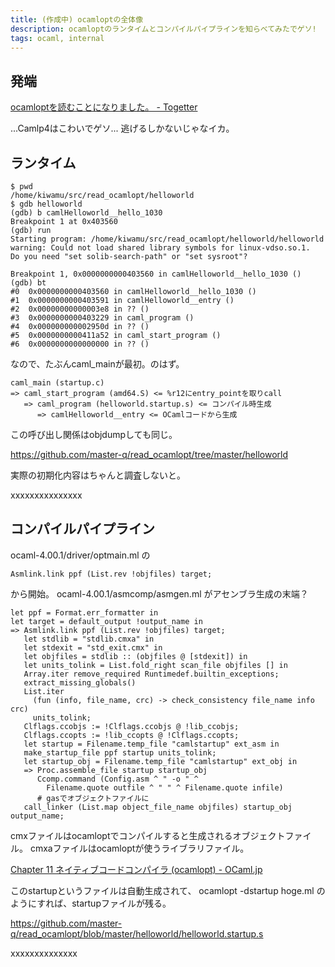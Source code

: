 ```yaml
---
title: (作成中) ocamloptの全体像
description: ocamloptのランタイムとコンパイルパイプラインを知らべてみたでゲソ!
tags: ocaml, internal
---
```


## 発端

[ocamloptを読むことになりました。 - Togetter](http://togetter.com/li/450580)

...Camlp4はこわいでゲソ...
逃げるしかないじゃなイカ。

## ランタイム

~~~
$ pwd
/home/kiwamu/src/read_ocamlopt/helloworld
$ gdb helloworld
(gdb) b camlHelloworld__hello_1030
Breakpoint 1 at 0x403560
(gdb) run
Starting program: /home/kiwamu/src/read_ocamlopt/helloworld/helloworld
warning: Could not load shared library symbols for linux-vdso.so.1.
Do you need "set solib-search-path" or "set sysroot"?

Breakpoint 1, 0x0000000000403560 in camlHelloworld__hello_1030 ()
(gdb) bt
#0  0x0000000000403560 in camlHelloworld__hello_1030 ()
#1  0x0000000000403591 in camlHelloworld__entry ()
#2  0x00000000000003e8 in ?? ()
#3  0x0000000000403229 in caml_program ()
#4  0x000000000002950d in ?? ()
#5  0x0000000000411a52 in caml_start_program ()
#6  0x0000000000000000 in ?? ()
~~~

なので、たぶんcaml_mainが最初。のはず。

~~~
caml_main (startup.c)
=> caml_start_program (amd64.S) <= %r12にentry_pointを取りcall
   => caml_program (helloworld.startup.s) <= コンパイル時生成
      => camlHelloworld__entry <= OCamlコードから生成
~~~

この呼び出し関係はobjdumpしても同じ。

https://github.com/master-q/read_ocamlopt/tree/master/helloworld

実際の初期化内容はちゃんと調査しないと。

xxxxxxxxxxxxxxx

## コンパイルパイプライン

ocaml-4.00.1/driver/optmain.ml の

~~~
Asmlink.link ppf (List.rev !objfiles) target;
~~~

から開始。
ocaml-4.00.1/asmcomp/asmgen.ml がアセンブラ生成の末端？

~~~
let ppf = Format.err_formatter in
let target = default_output !output_name in
=> Asmlink.link ppf (List.rev !objfiles) target;
   let stdlib = "stdlib.cmxa" in
   let stdexit = "std_exit.cmx" in
   let objfiles = stdlib :: (objfiles @ [stdexit]) in
   let units_tolink = List.fold_right scan_file objfiles [] in
   Array.iter remove_required Runtimedef.builtin_exceptions;
   extract_missing_globals()
   List.iter
     (fun (info, file_name, crc) -> check_consistency file_name info crc)
     units_tolink;
   Clflags.ccobjs := !Clflags.ccobjs @ !lib_ccobjs;
   Clflags.ccopts := !lib_ccopts @ !Clflags.ccopts;
   let startup = Filename.temp_file "camlstartup" ext_asm in
   make_startup_file ppf startup units_tolink;
   let startup_obj = Filename.temp_file "camlstartup" ext_obj in
   => Proc.assemble_file startup startup_obj
      Ccomp.command (Config.asm ^ " -o " ^
        Filename.quote outfile ^ " " ^ Filename.quote infile)
      # gasでオブジェクトファイルに
   call_linker (List.map object_file_name objfiles) startup_obj output_name;
~~~

cmxファイルはocamloptでコンパイルすると生成されるオブジェクトファイル。
cmxaファイルはocamloptが使うライブラリファイル。

[Chapter 11 ネイティブコードコンパイラ (ocamlopt) - OCaml.jp](http://ocaml.jp/Chapter%2011%20%E3%83%8D%E3%82%A4%E3%83%86%E3%82%A3%E3%83%96%E3%82%B3%E3%83%BC%E3%83%89%E3%82%B3%E3%83%B3%E3%83%91%E3%82%A4%E3%83%A9%20(ocamlopt))

このstartupというファイルは自動生成されて、
ocamlopt -dstartup hoge.ml のようにすれば、startupファイルが残る。

https://github.com/master-q/read_ocamlopt/blob/master/helloworld/helloworld.startup.s

xxxxxxxxxxxxxx
